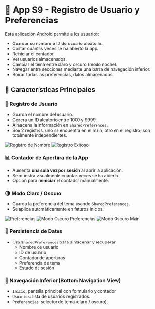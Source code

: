 # 📱 App S9 - Registro de Usuario y Preferencias

Esta aplicación Android permite a los usuarios:
- Guardar su nombre e ID de usuario aleatorio.
- Contar cuántas veces se ha abierto la app.
- Reiniciar el contador.
- Ver usuarios almacenados.
- Cambiar el tema entre claro y oscuro (modo noche).
- Navegar entre secciones mediante una barra de navegación inferior.
- Borrar todas las preferencias, datos almacenados.

## 🚀 Características Principales

### 👤 Registro de Usuario
- Guarda el nombre del usuario.
- Genera un ID aleatorio entre 1000 y 9999.
- Almacena la información en `SharedPreferences`.
- Son 2 registros, uno se encuentra en el main, otro en el registro; son totalmente independientes.

![Registro de Nombre](screenshots/Ingresar_Nombre_Main.png)
![Registro Exitoso](screenshots/Registro.png)

### 📊 Contador de Apertura de la App
- Aumenta **una sola vez por sesión** al abrir la aplicación.
- Se muestra visualmente cuántas veces se ha abierto.
- Opción para **reiniciar** el contador manualmente.

### 🌗 Modo Claro / Oscuro
- Guarda la preferencia del tema usando `SharedPreferences`.
- Se aplica automáticamente en futuros inicios.

![Preferencias](screenshots/Preferences_View.png)
![Modo Oscuro Preferencias](screenshots/Dark_Mode.png)
![Modo Oscuro Main](screenshots/Dark_Main.png)

### 📂 Persistencia de Datos
- Usa `SharedPreferences` para almacenar y recuperar:
  - Nombre de usuario
  - ID de usuario
  - Contador de aperturas
  - Preferencia de tema
  - Estado de sesión

### 🔄 Navegación Inferior (Bottom Navigation View)
- `Inicio`: pantalla principal con formulario y contador.
- `Usuarios`: lista de usuarios registrados.
- `Preferencias`: selector de tema (claro / oscuro).
